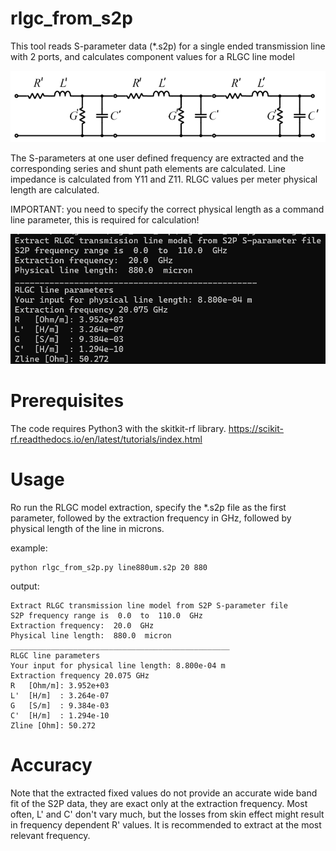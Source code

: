 # rlgc_from_s2p

This tool reads S-parameter data (*.s2p) for a single ended 
transmission line with 2 ports, and calculates component values 
for a RLGC line model

![plot](./doc/rlgc_segments.png)

The S-parameters at one user defined frequency are extracted 
and the corresponding series and shunt path elements are calculated.
Line impedance is calculated from Y11 and Z11.
RLGC values per meter physical length are calculated.

IMPORTANT: you need to specify the correct physical length as 
a command line parameter, this is required for calculation!

![plot](./doc/rlgc_extraction.png)


# Prerequisites
The code requires Python3 with the skitkit-rf library.
https://scikit-rf.readthedocs.io/en/latest/tutorials/index.html

# Usage
Ro run the RLGC model extraction, specify the *.s2p file as the first parameter, 
followed by the extraction frequency in GHz, followed by physical length of the line
in microns.

example:
```
python rlgc_from_s2p.py line880um.s2p 20 880
```
output: 
```
Extract RLGC transmission line model from S2P S-parameter file
S2P frequency range is  0.0  to  110.0  GHz
Extraction frequency:  20.0  GHz
Physical line length:  880.0  micron
_________________________________________________
RLGC line parameters
Your input for physical line length: 8.800e-04 m
Extraction frequency 20.075 GHz
R   [Ohm/m]: 3.952e+03
L'  [H/m]  : 3.264e-07
G   [S/m]  : 9.384e-03
C'  [H/m]  : 1.294e-10
Zline [Ohm]: 50.272
```


# Accuracy
Note that the extracted fixed values do not provide an  accurate wide band 
fit of the S2P data, they are exact only at the extraction frequency.
Most often, L' and C' don't vary much, but the losses from skin effect 
might result in frequency dependent R' values. 
It is recommended to extract at the most relevant frequency.

